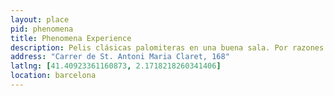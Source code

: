 ```yaml
---
layout: place
pid: phenomena
title: Phenomena Experience
description: Pelis clásicas palomiteras en una buena sala. Por razones inexplicables las entradas no están numeradas y solo puedes pagar en metálico en el bar.
address: "Carrer de St. Antoni Maria Claret, 168"
latlng: [41.40923361160873, 2.1718218260341406]
location: barcelona
---
```


